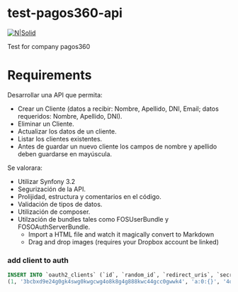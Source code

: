 # test-pagos360-api

[![N|Solid](https://cldup.com/dTxpPi9lDf.thumb.png)](https://nodesource.com/products/nsolid)

Test for company pagos360
# Requirements

Desarrollar una API que permita:
- Crear un Cliente (datos a recibir: Nombre, Apellido, DNI, Email; datos requeridos: Nombre, Apellido, DNI).
- Eliminar un Cliente.
- Actualizar los datos de un cliente.
- Listar los clientes existentes.
- Antes de guardar un nuevo cliente los campos de nombre y apellido deben guardarse en mayúscula.

Se valorara:
- Utilizar Synfony 3.2
- Segurización de la API.
- Prolijidad, estructura y comentarios en el código.
- Validación de tipos de datos.
- Utilización de composer.
- Utilzación de bundles tales como FOSUserBundle y FOSOAuthServerBundle.
  - Import a HTML file and watch it magically convert to Markdown
  - Drag and drop images (requires your Dropbox account be linked)

### add client to auth

```sql
INSERT INTO `oauth2_clients` (`id`, `random_id`, `redirect_uris`, `secret`, `allowed_grant_types`) VALUES
(1, '3bcbxd9e24g0gk4swg0kwgcwg4o8k8g4g888kwc44gcc0gwwk4', 'a:0:{}', '4ok2x70rlfokc8g0wws8c8kwcokw80k44sg48goc0ok4w0so0k', 'a:1:{i:0;s:8:\"password\";}');
```
